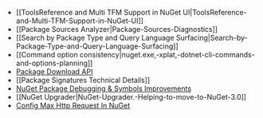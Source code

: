 * [[ToolsReference and Multi TFM Support in NuGet UI|ToolsReference-and-Multi-TFM-Support-in-NuGet-UI]]
* [[Package Sources Analyzer|Package-Sources-Diagnostics]]
* [[Search by Package Type and Query Language Surfacing|Search-by-Package-Type-and-Query-Language-Surfacing]]
* [[Command option consistency|nuget.exe,-xplat,-dotnet-cli-commands-and-options-planning]]
* [Package Download API](https://github.com/NuGet/Home/wiki/%5BSpec%5D-Package-download-API)
* [[Package Signatures Technical Details]]
* [NuGet Package Debugging & Symbols Improvements](https://github.com/NuGet/Home/wiki/NuGet-Package-Debugging-&-Symbols-Improvements)
* [[NuGet Upgrader|NuGet-Upgrader.-Helping-to-move-to-NuGet-3.0]]
* [Config Max Http Request In NuGet](https://github.com/NuGet/Home/wiki/Config-Max-Http-Request-In-NuGet)